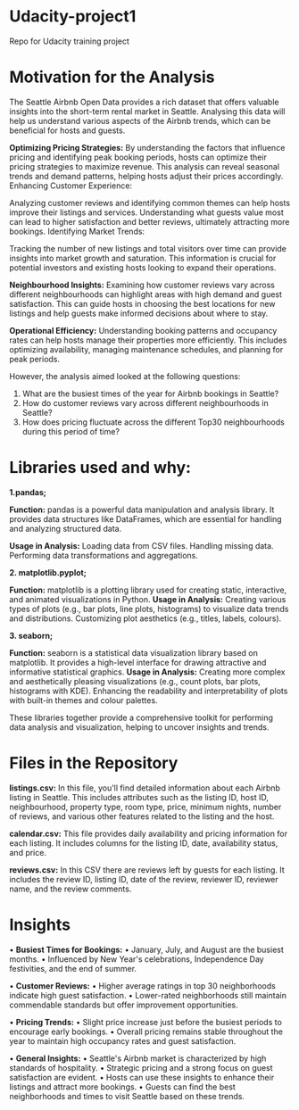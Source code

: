 # Udacity-project1
Repo for Udacity training project

# Motivation for the Analysis

The Seattle Airbnb Open Data provides a rich dataset that offers valuable insights into the short-term rental market in Seattle. Analysing this data will help us understand various aspects of the Airbnb trends, which can be beneficial for hosts and guests.

**Optimizing Pricing Strategies:**
By understanding the factors that influence pricing and identifying peak booking periods, hosts can optimize their pricing strategies to maximize revenue. This analysis can reveal seasonal trends and demand patterns, helping hosts adjust their prices accordingly.
Enhancing Customer Experience:

Analyzing customer reviews and identifying common themes can help hosts improve their listings and services. Understanding what guests value most can lead to higher satisfaction and better reviews, ultimately attracting more bookings.
Identifying Market Trends:

Tracking the number of new listings and total visitors over time can provide insights into market growth and saturation. This information is crucial for potential investors and existing hosts looking to expand their operations.

**Neighbourhood Insights:**
Examining how customer reviews vary across different neighbourhoods can highlight areas with high demand and guest satisfaction. This can guide hosts in choosing the best locations for new listings and help guests make informed decisions about where to stay.

**Operational Efficiency:**
Understanding booking patterns and occupancy rates can help hosts manage their properties more efficiently. This includes optimizing availability, managing maintenance schedules, and planning for peak periods.

However, the analysis aimed looked at the following questions: 
1. What are the busiest times of the year for Airbnb bookings in Seattle?
2. How do customer reviews vary across different neighbourhoods in Seattle?
3. How does pricing fluctuate across the different Top30 neighbourhoods during this period of time?

# Libraries used and why:

**1.pandas;**


**Function:**
pandas is a powerful data manipulation and analysis library. It provides data structures like DataFrames, which are essential for handling and analyzing structured data.

**Usage in Analysis:**
Loading data from CSV files.
Handling missing data.
Performing data transformations and aggregations.

**2. matplotlib.pyplot;**


**Function:** 
matplotlib is a plotting library used for creating static, interactive, and animated visualizations in Python.
**Usage in Analysis:**
Creating various types of plots (e.g., bar plots, line plots, histograms) to visualize data trends and distributions.
Customizing plot aesthetics (e.g., titles, labels, colours).

**3. seaborn;**

   
**Function:**
seaborn is a statistical data visualization library based on matplotlib. It provides a high-level interface for drawing attractive and informative statistical graphics.
**Usage in Analysis:**
Creating more complex and aesthetically pleasing visualizations (e.g., count plots, bar plots, histograms with KDE).
Enhancing the readability and interpretability of plots with built-in themes and colour palettes.

These libraries together provide a comprehensive toolkit for performing data analysis and visualization, helping to uncover insights and trends.

# Files in the Repository


**listings.csv:**
In this file, you'll find detailed information about each Airbnb listing in Seattle. This includes attributes such as the listing ID, host ID, neighbourhood, property type, room type, price, minimum nights, number of reviews, and various other features related to the listing and the host.

**calendar.csv:**
This file provides daily availability and pricing information for each listing. It includes columns for the listing ID, date, availability status, and price.

**reviews.csv:**
In this CSV there are reviews left by guests for each listing. It includes the review ID, listing ID, date of the review, reviewer ID, reviewer name, and the review comments.


# Insights 
•	**Busiest Times for Bookings:**
•	January, July, and August are the busiest months.
•	Influenced by New Year's celebrations, Independence Day festivities, and the end of summer.

•	**Customer Reviews:**
•	Higher average ratings in top 30 neighborhoods indicate high guest satisfaction.
•	Lower-rated neighborhoods still maintain commendable standards but offer improvement opportunities.

•	**Pricing Trends:**
•	Slight price increase just before the busiest periods to encourage early bookings.
•	Overall pricing remains stable throughout the year to maintain high occupancy rates and guest satisfaction.

•	**General Insights:**
•	Seattle's Airbnb market is characterized by high standards of hospitality.
•	Strategic pricing and a strong focus on guest satisfaction are evident.
•	Hosts can use these insights to enhance their listings and attract more bookings.
•	Guests can find the best neighborhoods and times to visit Seattle based on these trends.
